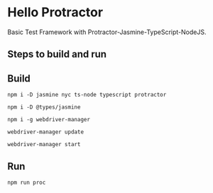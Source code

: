 # Hello Protractor
Basic Test Framework with Protractor-Jasmine-TypeScript-NodeJS.

Steps to build and run
----------------------
Build
-----
`npm i -D jasmine nyc ts-node typescript protractor`

`npm i -D @types/jasmine`

`npm i -g webdriver-manager`

`webdriver-manager update`

`webdriver-manager start`

Run
---
`npm run proc`
